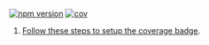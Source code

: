 [![npm version](https://img.shields.io/npm/v/@pachun/simple-expo-updates.svg)](https://www.npmjs.com/package/@pachun/simple-expo-update)
[![cov](https://pachun.github.io/simple-expo-updates/badges/coverage.svg)](https://github.com/pachun/simple-expo-updates/actions)

1. [Follow these steps to setup the coverage badge](https://github.com/marketplace/actions/coverage-badge).
